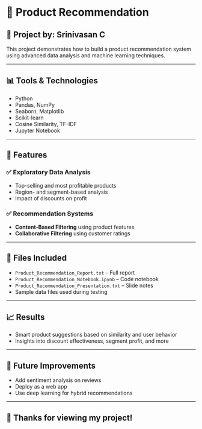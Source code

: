 # 🧠 Product Recommendation 

## 📌 Project by: Srinivasan C

This project demonstrates how to build a product recommendation system using advanced data analysis and machine learning techniques.

---

## 📊 Tools & Technologies
- Python
- Pandas, NumPy
- Seaborn, Matplotlib
- Scikit-learn
- Cosine Similarity, TF-IDF
- Jupyter Notebook

---

## 🧪 Features

### ✅ Exploratory Data Analysis
- Top-selling and most profitable products
- Region- and segment-based analysis
- Impact of discounts on profit

### ✅ Recommendation Systems
- **Content-Based Filtering** using product features
- **Collaborative Filtering** using customer ratings

---

## 📂 Files Included
- `Product_Recommendation_Report.txt` – Full report
- `Product_Recommendation_Notebook.ipynb` – Code notebook
- `Product_Recommendation_Presentation.txt` – Slide notes
- Sample data files used during testing

---

## 📈 Results
- Smart product suggestions based on similarity and user behavior
- Insights into discount effectiveness, segment profit, and more

---

## 🚀 Future Improvements
- Add sentiment analysis on reviews
- Deploy as a web app
- Use deep learning for hybrid recommendations

---

## 🙌 Thanks for viewing my project!
